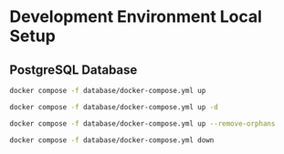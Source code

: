 # Development Environment Local Setup

## PostgreSQL Database

```bash
docker compose -f database/docker-compose.yml up
```

```bash
docker compose -f database/docker-compose.yml up -d
```

```bash
docker compose -f database/docker-compose.yml up --remove-orphans
```

```bash
docker compose -f database/docker-compose.yml down
```
